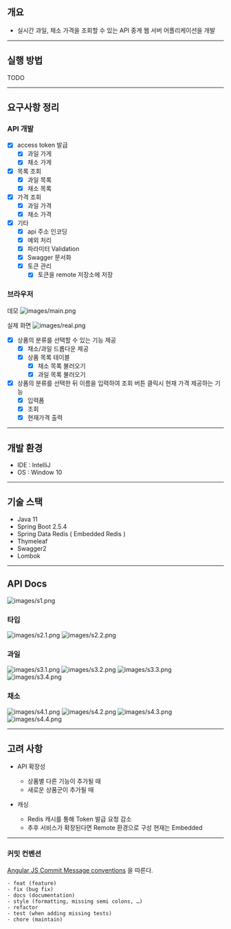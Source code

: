 
## 개요

- 실시간 과일, 채소 가격을 조회할 수 있는 API 중계 웹 서버 어플리케이션을 개발
---
## 실행 방법

TODO

---

## 요구사항 정리

### API 개발

- [X] access token 발급
  - [X] 과일 가게
  - [X] 채소 가게
- [X] 목록 조회
  - [X] 과일 목록
  - [X] 채소 목록
- [X] 가격 조회
  - [X] 과일 가격
  - [X] 채소 가격
- [X] 기타
  - [X] api 주소 인코딩
  - [X] 예외 처리 
  - [X] 파라미터 Validation
  - [X] Swagger 문서화
  - [X] 토큰 관리  
    - [X] 토큰을 remote 저장소에 저장
  
### 브라우저
데모 
![images/main.png](image/main.png)

실제 화면
![images/real.png](image/real.PNG)
- [X] 상품의 분류를 선택할 수 있는 기능 제공
  - [X] 채소/과일 드롭다운 제공
  - [X] 상품 목록 테이블
    - [X] 채소 목록 불러오기
    - [X] 과일 목록 불러오기
- [X] 상품의 분류를 선택한 뒤 이름을 입력하여 조회 버튼 클릭시 현재 가격 제공하는 기능
  - [X] 입력폼
  - [X] 조회
  - [X] 현재가격 출력
---
## 개발 환경

- IDE : IntelliJ
- OS : Window 10
---
## 기술 스택

- Java 11
- Spring Boot 2.5.4
- Spring Data Redis ( Embedded Redis )
- Thymeleaf
- Swagger2
- Lombok
---
## API Docs
![images/s1.png](image/s1.PNG)

### 타입
![images/s2.1.png](image/s2.1.PNG)
![images/s2.2.png](image/s2.2.PNG)

### 과일
![images/s3.1.png](image/s3.1.PNG)
![images/s3.2.png](image/s3.2.PNG)
![images/s3.3.png](image/s3.3.PNG)
![images/s3.4.png](image/s3.4.PNG)

### 채소
![images/s4.1.png](image/s4.1.PNG)
![images/s4.2.png](image/s4.2.PNG)
![images/s4.3.png](image/s4.3.PNG)
![images/s4.4.png](image/s4.4.PNG)

---
## 고려 사항
- API 확장성
  - 상품별 다른 기능이 추가될 때
  - 새로운 상품군이 추가될 때
   
- 캐싱
  - Redis 캐시를 통해 Token 발급 요청 감소
  - 추후 서비스가 확장된다면 Remote 환경으로 구성 현재는 Embedded 
 
---
### 커밋 컨벤션

[Angular JS Commit Message conventions](https://gist.github.com/stephenparish/9941e89d80e2bc58a153#allowed-type) 을 따른다.

```text
- feat (feature)
- fix (bug fix)
- docs (documentation)
- style (formatting, missing semi colons, …)
- refactor
- test (when adding missing tests)
- chore (maintain)
```